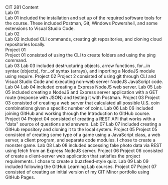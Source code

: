 CIT 281 Content  
Lab 01  
Lab 01 included the installation and set up of the required software tools for the course. These included Postman, Git, Windows Powershell, and some extensions to Visual Studio Code.  
Lab 02   
Lab 02 included CLI commands, creating git repositories, and cloning cloud repositories locally.   
Project 01  
Project 01 consisted of using the CLI to create folders and using the ping command.  
Lab 03
Lab 03 included destructuring objects, arrow functions, for...in syntax (objects), for...of syntax (arrays), and inporting a NodeJS module using require. 
Project 02
Project 2 consisted of using git through CLI and Visual Studio Code and executing non-web server NodeJS JavaScript code. 
Lab 04
Lab 04 included creating a Express NodeJS web server. 
Lab 05
Lab 05 included creating a NodeJS and Express server application with a GET route (response with JSON) and testing it with Postman.
Project 03
Project 03 consisted of creating a web server that calculated all possible U.S. coin combinations given a specific number of coins.
Lab 06
Lab 06 included joining GitHub and working through the Introduction to GitHub course.
Project 04
Project 04 consisted of creating a REST API that works with a "data" source of questions and answers. 
Lab 07
Lab 07 included creating a GitHub repository and cloning it to the local system.
Project 05
Project 05 consisted of creating some type of a game using a JavaScript class, a web server, a client program, and separate code modules. I chose to create a monster game.
Lab 08
Lab 08 included accessing fake photo data via REST using fetch from an Express NodeJS server. 
Project 06
Project 06 consisted of create a client-server web application that satisfies the project requirements. I chose to create a buzzfeed-style quiz. 
Lab 09
Lab 09 included following the GitHub Learning Lab courses.
Project 07
Poject 07 consisted of creating an initial version of my CIT Minor portfolio using GitHub Pages.
